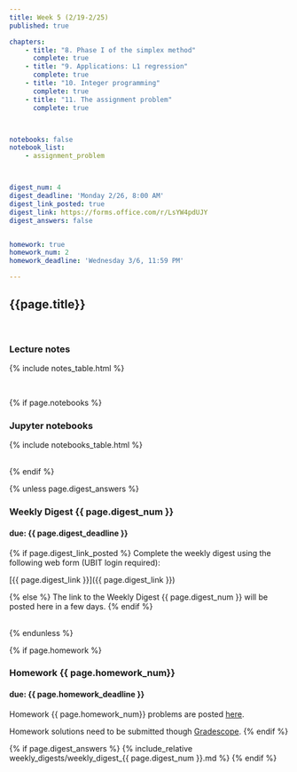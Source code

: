 ```yaml
---
title: Week 5 (2/19-2/25)
published: true

chapters:
    - title: "8. Phase I of the simplex method"
      complete: true
    - title: "9. Applications: L1 regression"
      complete: true
    - title: "10. Integer programming"
      complete: true
    - title: "11. The assignment problem"
      complete: true



notebooks: false
notebook_list:
    - assignment_problem



digest_num: 4
digest_deadline: 'Monday 2/26, 8:00 AM'
digest_link_posted: true
digest_link: https://forms.office.com/r/LsYW4pdUJY
digest_answers: false


homework: true
homework_num: 2
homework_deadline: 'Wednesday 3/6, 11:59 PM'

---
```


<style>
    ul {
        padding-left: 20px;
    }
</style>


## {{page.title}}

<br/>

### Lecture notes

{% include notes_table.html %}

<br/>

{% if page.notebooks %}
### Jupyter notebooks

{% include notebooks_table.html %}

<br/>
{% endif %}


{% unless page.digest_answers %}
### Weekly Digest {{ page.digest_num }}
#### due: {{ page.digest_deadline }}

{% if page.digest_link_posted %}
Complete the weekly digest using the following web form (UBIT login required):

[{{ page.digest_link }}]({{ page.digest_link }})

{% else %}
The link to the Weekly Digest {{ page.digest_num }} will be posted here
in a few days.
{% endif %}

<br/>
{% endunless %}


{% if page.homework %}
### Homework {{ page.homework_num}}
#### due: {{ page.homework_deadline }}

Homework {{ page.homework_num}} problems are posted <a href="{{ site.baseurl }}/assets/homework/hw_{{ page.homework_num }}.pdf" target="_blank">here</a>.

Homework solutions need to be submitted though [Gradescope](https://www.gradescope.com/).
{% endif %}

{% if page.digest_answers %}
{% include_relative weekly_digests/weekly_digest_{{ page.digest_num }}.md %}
{% endif %}